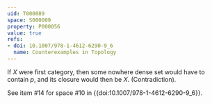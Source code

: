 ```yaml
---
uid: T000089
space: S000009
property: P000056
value: true
refs:
- doi: 10.1007/978-1-4612-6290-9_6
  name: Counterexamples in Topology
---
```


If $X$ were first category, then some nowhere dense set would have to contain $p$, and its closure would then be $X$. (Contradiction).

See item #14 for space #10 in {{doi:10.1007/978-1-4612-6290-9_6}}.
